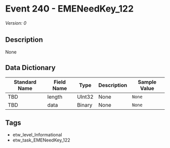 # Event 240 - EMENeedKey_122
###### Version: 0

## Description
None

## Data Dictionary
|Standard Name|Field Name|Type|Description|Sample Value|
|---|---|---|---|---|
|TBD|length|UInt32|None|`None`|
|TBD|data|Binary|None|`None`|

## Tags
* etw_level_Informational
* etw_task_EMENeedKey_122
